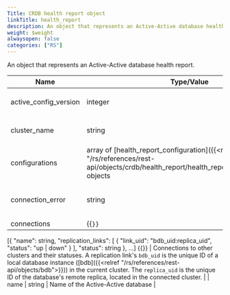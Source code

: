 ```yaml
---
Title: CRDB health report object
linkTitle: health_report
description: An object that represents an Active-Active database health report.
weight: $weight
alwaysopen: false
categories: ["RS"]
---
```


An object that represents an Active-Active database health report.

| Name | Type/Value | Description |
|------|------------|-------------|
| active_config_version | integer | Active configuration version |
| cluster_name | string | Name of local Active-Active cluster |
| configurations | array of [health_report_configuration]({{<relref "/rs/references/rest-api/objects/crdb/health_report/health_report_configuration">}}) objects | Stored database configurations |
| connection_error | string | Error string if remote cluster is not available |
| connections | {{<code>}}
[{
  "name": string,
  "replication_links": [ 
    {
      "link_uid": "bdb_uid:replica_uid", 
      "status": "up | down" 
    } ],
  "status": string
}, ...] {{</code>}} | Connections to other clusters and their statuses. A replication link's `bdb_uid` is the unique ID of a local database instance ([bdb]({{<relref "/rs/references/rest-api/objects/bdb">}})) in the current cluster. The `replica_uid` is the unique ID of the database's remote replica, located in the connected cluster. |
| name | string | Name of the Active-Active database |
